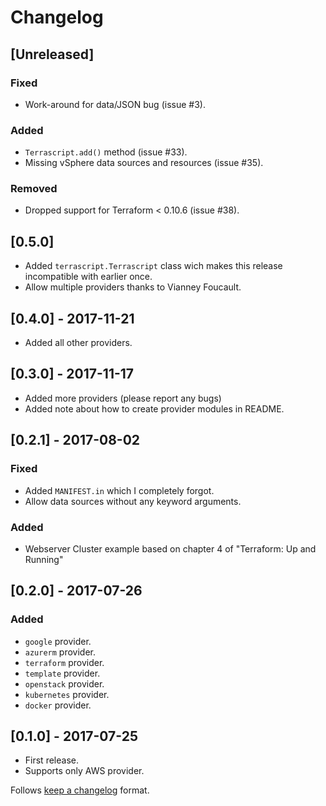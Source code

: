 # Changelog

## [Unreleased]
### Fixed
* Work-around for data/JSON bug  (issue #3).
### Added
* `Terrascript.add()` method (issue #33).
* Missing vSphere data sources and resources (issue #35).
### Removed
*  Dropped support for Terraform < 0.10.6 (issue #38).

## [0.5.0]
* Added `terrascript.Terrascript` class wich makes this release
  incompatible with earlier once.
* Allow multiple providers thanks to Vianney Foucault.

## [0.4.0] - 2017-11-21
* Added all other providers.

## [0.3.0] - 2017-11-17
* Added more providers (please report any bugs)
* Added note about how to create provider modules in README.

## [0.2.1] - 2017-08-02
### Fixed
* Added `MANIFEST.in` which I completely forgot.
* Allow data sources without any keyword arguments.
### Added
* Webserver Cluster example based on chapter 4 of "Terraform: Up and Running"

## [0.2.0] - 2017-07-26
### Added
* `google` provider.
* `azurerm` provider.
* `terraform` provider.
* `template` provider.
* `openstack` provider.
* `kubernetes` provider.
* `docker` provider.

## [0.1.0] - 2017-07-25
* First release.
* Supports only AWS provider.

Follows [keep a changelog](http://keepachangelog.com) format.
